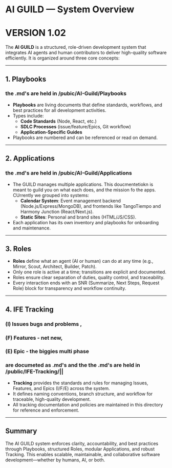 # AI GUILD — System Overview
# VERSION 1.02

The **AI GUILD** is a structured, role-driven development system that integrates AI agents and human contributors to deliver high-quality software efficiently. It is organized around three core concepts:

---

## 1. Playbooks
### the .md's are held in /pubic/AI-Guild/Playbooks
- **Playbooks** are living documents that define standards, workflows, and best practices for all development activities.
- Types include:
  - **Code Standards** (Node, React, etc.)
  - **SDLC Processes** (issue/feature/Epics, Git workflow)
  - **Application-Specific Guides**
- Playbooks are numbered and can be referenced or read on demand.

---

## 2. Applications
### the .md's are held in /pubic/AI-Guild/Applications

- The GUILD manages multiple applications. This doucmentetiokn is meant to guild you on what each does, and the mission fo the apps.  CUrrently we grouped into systems:
  - **Calendar System**: Event management backend (Node.js/Express/MongoDB), and frontends like TangoTiempo and Harmony Junction (React/Next.js).
  - **Static Sites**: Personal and brand sites (HTML/JS/CSS).
- Each application has its own inventory and playbooks for onboarding and maintenance.

---

## 3. Roles

- **Roles** define what an agent (AI or human) can do at any time (e.g., Mirror, Scout, Architect, Builder, Patch).
- Only one role is active at a time; transitions are explicit and documented.
- Roles ensure clear separation of duties, quality control, and traceability.
- Every interaction ends with an SNR (Summarize, Next Steps, Request Role) block for transparency and workflow continuity.

---

## 4. IFE Tracking
### (I) Issues bugs and problems , 
### (F) Features - net new, 
### (E) Epic - the biggies multi phase
### are documeted as .md's and the the .md's are held in /public/IFE-Tracking/<Issues>|<Features>|<Epics><docuement>

- **Tracking** provides the standards and rules for managing Issues, Features, and Epics (I/F/E) across the system.
- It defines naming conventions, branch structure, and workflow for traceable, high-quality development.
- All tracking documentation and policies are maintained in this directory for reference and enforcement.



---

## Summary

The AI GUILD system enforces clarity, accountability, and best practices through Playbooks, structured Roles, modular Applications, and robust Tracking. This enables scalable, maintainable, and collaborative software development—whether by humans, AI, or both.